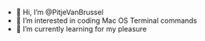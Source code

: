 - 👋 Hi, I’m @PitjeVanBrussel
- 👀 I’m interested in coding Mac OS Terminal commands
- 🌱 I’m currently learning for my pleasure
